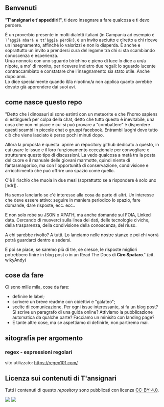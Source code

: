 ## Benvenuti

"**T'ansignari e t'appeddiri!**", ti devo insegnare a fare qualcosa e ti devo perdere.

È un proverbio presente in molti dialetti italiani (in Campania ad esempio è `T’aggià mbarà e tt’àggia pèrdë!`), è un invito asciutto e diretto a chi riceve un insegnamento, affinché lo valorizzi e non lo disperda. È anche e soprattutto un invito a prendersi cura del legame tra chi si sta scambiando conoscenza e esperienza.<br>
Un/a nonno/a con uno sguardo birichino e pieno di luce lo dice a un/a nipote, a mo' di monito, per ricevere indietro due regali: lo sguardo lucente contraccambiato e constatare che l'insegnamento sia stato utile. Anche dopo anni.<br>
Lo dice specialmente quando il/la nipotino/a non applica quanto avrebbe dovuto già apprendere dai suoi avi.

## come nasce questo repo

"Detto che i dinosauri si sono estinti con un meteorite e che l'homo sapiens si estinguerà per colpa della chat, detto che tutto questo è inevitabile, una cosa che non mi piace e cui si può provare a "combattere" è disperdere questi scambi in piccole chat o gruppi facebook.
Entrambi luoghi dove tutto ciò che viene lasciato è perso pochi minuti dopo.

Allora la proposta è questa: aprire un repository github dedicato a questo, in cui usare le issue e il loro funzionamento eccezionale per convogliare e strutturare questo tipo di discussioni.
La vedo qualcosa a metà tra la posta del cuore e il manuale delle giovani marmotte, quindi niente di fantasmagorico, ma con l'opportunità di conservazione, condivisione e arricchimento che può offrire uno spazio come quello.

C'è il rischio che muoia in due mesi (soprattutto se a rispondere è solo uno [ndr]).

Ha senso lanciarlo se c'è interesse alla cosa da parte di altri. Un interesse che deve essere attivo: seguire in maniera periodico lo spazio, fare domande, dare risposte, ecc. ecc..

E non solo robe su JSON o XPATH, ma anche domande sul FOIA, Linked data. Cercando di muoverci sulla linea dei dati, delle tecnologie civiche, della trasparenza, della condivisione della conoscenza, del riuso.

A chi sarebbe rivolto? A tutti. Lo lanciamo nelle nostre stanze e poi chi vorrà potrà guardarci dentro e sedersi.

E poi se piace, se saremo più di tre, se cresce, le risposte migliori potrebbero finire in blog post o in un Read The Docs di **Ciro Spataro**." (cit. wikyAndy)

## cose da fare

Ci sono mille mila, cose da fare:
* definire le label;
* scrivere un breve readme con obiettivi e "galateo";
* scelte di comunicazione. Per ogni issue interessante, si fa un blog post? Si scrive un paragrafo di una guida online? Attiviamo la pubblicazione automatica da qualche parte? Facciamo un minisito con landing page?
* E tante altre cose, ma se aspettiamo di definirle, non partiremo mai.

## sitografia per argomento

### regex - espressioni regolari

sito utilizzato: https://regex101.com/

## Licenza sui contenuti di T'ansignari

Tutti i contenuti di questo _repository_ sono pubblicati con licenza  [CC-BY-4.0](https://creativecommons.org/licenses/by/4.0/deed.it).

![](https://img.shields.io/github/last-commit/opendatasicilia/tansignari.svg?style=flat)
![](https://img.shields.io/github/issues/opendatasicilia/tansignari.svg?style=flat)
